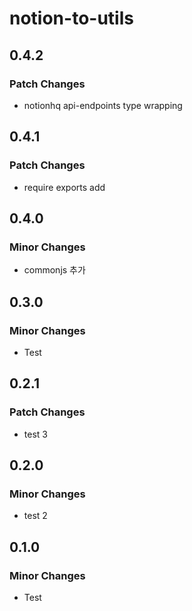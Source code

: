 # notion-to-utils

## 0.4.2

### Patch Changes

- notionhq api-endpoints type wrapping

## 0.4.1

### Patch Changes

- require exports add

## 0.4.0

### Minor Changes

- commonjs 추가

## 0.3.0

### Minor Changes

- Test

## 0.2.1

### Patch Changes

- test 3

## 0.2.0

### Minor Changes

- test 2

## 0.1.0

### Minor Changes

- Test
